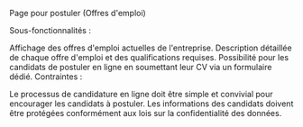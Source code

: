 Page pour postuler (Offres d'emploi)

Sous-fonctionnalités :

Affichage des offres d'emploi actuelles de l'entreprise.
Description détaillée de chaque offre d'emploi et des qualifications requises.
Possibilité pour les candidats de postuler en ligne en soumettant leur CV via un formulaire dédié.
Contraintes :

Le processus de candidature en ligne doit être simple et convivial pour encourager les candidats à postuler.
Les informations des candidats doivent être protégées conformément aux lois sur la confidentialité des données.
